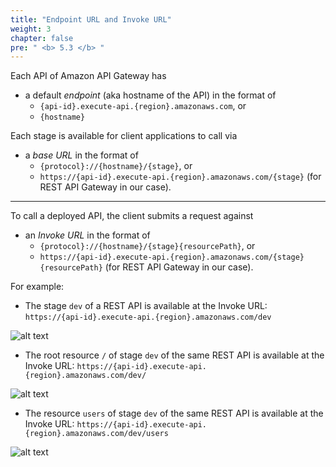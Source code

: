 ```yaml
---
title: "Endpoint URL and Invoke URL"
weight: 3
chapter: false
pre: " <b> 5.3 </b> "
---
```


Each API of Amazon API Gateway has

- a default _endpoint_ (aka hostname of the API) in the format of
  - `{api-id}.execute-api.{region}.amazonaws.com`, or
  - `{hostname}`

Each stage is available for client applications to call via

- a _base URL_ in the format of
  - `{protocol}://{hostname}/{stage}`, or
  - `https://{api-id}.execute-api.{region}.amazonaws.com/{stage}` (for REST API Gateway in our case).

---

To call a deployed API, the client submits a request against

- an _Invoke URL_ in the format of
  - `{protocol}://{hostname}/{stage}{resourcePath}`, or
  - `https://{api-id}.execute-api.{region}.amazonaws.com/{stage}{resourcePath}` (for REST API Gateway in our case).

For example:

- The stage `dev` of a REST API is available at the Invoke URL: `https://{api-id}.execute-api.{region}.amazonaws.com/dev`

![alt text](/images/workshop-2/api-gateway--invoke-url--stage.png)

- The root resource `/` of stage `dev` of the same REST API is available at the Invoke URL: `https://{api-id}.execute-api.{region}.amazonaws.com/dev/`

![alt text](/images/workshop-2/api-gateway--invoke-url--root-resource.png)

- The resource `users` of stage `dev` of the same REST API is available at the Invoke URL: `https://{api-id}.execute-api.{region}.amazonaws.com/dev/users`

![alt text](/images/workshop-2/api-gateway--invoke-url--users-resource.png)
